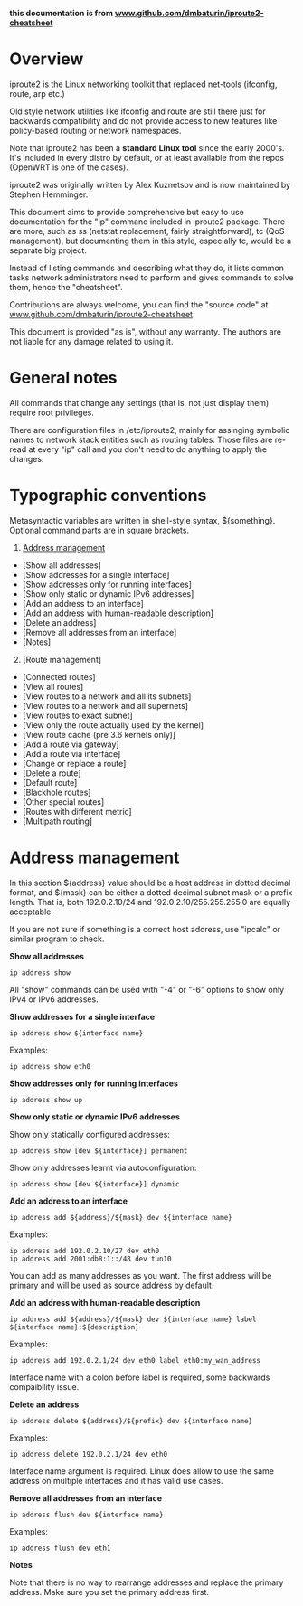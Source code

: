 **this documentation is from www.github.com/dmbaturin/iproute2-cheatsheet**
# Overview

  iproute2 is the Linux networking toolkit that replaced net-tools (ifconfig, route, arp etc.)

  Old style network utilities like ifconfig and route are still there just for backwards compatibility and do not provide access to new features like policy-based routing or network namespaces.

  Note that iproute2 has been a **standard Linux tool** since the early 2000's. It's included in every distro by default, or at least available from the repos (OpenWRT is one of the cases).

  iproute2 was originally written by Alex Kuznetsov and is now maintained by Stephen Hemminger.

  This document aims to provide comprehensive but easy to use documentation for the "ip" command included in iproute2 package. There are more, such as ss (netstat replacement, fairly straightforward), tc (QoS management), but documenting them in this style, especially tc, would be a separate big project.

  Instead of listing commands and describing what they do, it lists common tasks network administrators need to perform and gives commands to solve them, hence the "cheatsheet".

  Contributions are always welcome, you can find the "source code" at www.github.com/dmbaturin/iproute2-cheatsheet.

  This document is provided "as is", without any warranty. The authors are not liable for any damage related to using it.
  
# General notes

  All commands that change any settings (that is, not just display them) require root privileges.

  There are configuration files in /etc/iproute2, mainly for assinging symbolic names to network stack entities such as routing tables. Those files are re-read at every "ip" call and you don't need to do anything to apply the changes.
  
# Typographic conventions

  Metasyntactic variables are written in shell-style syntax, ${something}. Optional command parts are in square brackets.
  
1. [Address management](#j1)
  * [Show all addresses]
  * [Show addresses for a single interface]
  * [Show addresses only for running interfaces]
  * [Show only static or dynamic IPv6 addresses]
  * [Add an address to an interface]
  * [Add an address with human-readable description]
  * [Delete an address]
  * [Remove all addresses from an interface]
  * [Notes]
2. [Route management]
  * [Connected routes]
  * [View all routes]
  * [View routes to a network and all its subnets]
  * [View routes to a network and all supernets]
  * [View routes to exact subnet]
  * [View only the route actually used by the kernel]
  * [View route cache (pre 3.6 kernels only)]
  * [Add a route via gateway]
  * [Add a route via interface]
  * [Change or replace a route]
  * [Delete a route]
  * [Default route]
  * [Blackhole routes]
  * [Other special routes]
  * [Routes with different metric]
  * [Multipath routing]
  
# Address management

  In this section ${address} value should be a host address in dotted decimal format, and ${mask} can be either a dotted decimal subnet mask or a prefix length. That is, both 192.0.2.10/24 and 192.0.2.10/255.255.255.0 are equally acceptable.

  If you are not sure if something is a correct host address, use "ipcalc" or similar program to check.
  
  **Show all addresses**
  ```shell
  ip address show
  ```
  All "show" commands can be used with "-4" or "-6" options to show only IPv4 or IPv6 addresses.
  
  **Show addresses for a single interface**
  ```shell
  ip address show ${interface name}
  ```
  Examples:
  ```shell
  ip address show eth0
  ```
  
  **Show addresses only for running interfaces**
  ```shell
  ip address show up
  ```
  
  **Show only static or dynamic IPv6 addresses**
  
  Show only statically configured addresses:
  ```shell
  ip address show [dev ${interface}] permanent
  ```
  Show only addresses learnt via autoconfiguration:
  ```shell
  ip address show [dev ${interface}] dynamic
  ```
  
  **Add an address to an interface**
  ```shell
  ip address add ${address}/${mask} dev ${interface name}
  ```
  Examples:
  ```shell
  ip address add 192.0.2.10/27 dev eth0
  ip address add 2001:db8:1::/48 dev tun10
  ```
  You can add as many addresses as you want. The first address will be primary and will be used as source address by default.

  **Add an address with human-readable description**
  ```shell  
  ip address add ${address}/${mask} dev ${interface name} label ${interface name}:${description} 
  ```
  Examples:
  ```shell
  ip address add 192.0.2.1/24 dev eth0 label eth0:my_wan_address
  ```
  Interface name with a colon before label is required, some backwards compaibility issue.
  
  **Delete an address**
  ```shell
  ip address delete ${address}/${prefix} dev ${interface name}
  ```
  Examples:
  ```
  ip address delete 192.0.2.1/24 dev eth0
  ```
  Interface name argument is required. Linux does allow to use the same address on multiple interfaces and it has valid use cases.
  
  **Remove all addresses from an interface**
  ```
  ip address flush dev ${interface name}
  ```
  Examples:
  ```
  ip address flush dev eth1
  ```
  
  **Notes**
  
  Note that there is no way to rearrange addresses and replace the primary address. Make sure you set the primary address first.
  
  
  
